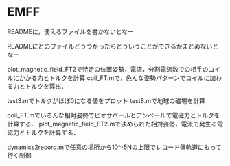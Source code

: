 # EMFF
READMEに，使えるファイルを書かないとなー

READMEにどのファイルどうつかったらどういうことができるかまとめないとなー


plot_magnetic_field_FT2で特定の位置姿勢，電流，分割電流数での相手のコイルにかかる力とトルクを計算
coil_FT.mで，色んな姿勢パターンでコイルに加わる力とトルクを算出．

test3.mでトルクがほぼ0になる値をプロット
test8.mで地球の磁場を計算

coil_FT.mでいろんな相対姿勢でビオサバールとアンペールで電磁力とトルクを計算する．
plot_magnetic_field_FT2.mで決められた相対姿勢，電流で発生る電磁力とトルクを計算する．

dynamics2record.mで任意の場所から10^-5Nの上限でレコード盤軌道にもって行く制御
